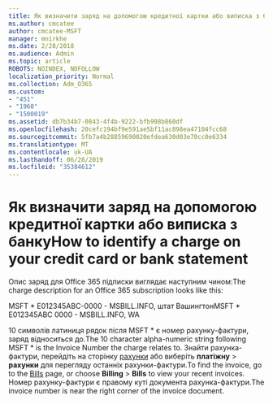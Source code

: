 ```yaml
---
title: Як визначити заряд на допомогою кредитної картки або виписка з банку
ms.author: cmcatee
author: cmcatee-MSFT
manager: mnirkhe
ms.date: 2/28/2018
ms.audience: Admin
ms.topic: article
ROBOTS: NOINDEX, NOFOLLOW
localization_priority: Normal
ms.collection: Adm_O365
ms.custom:
- "451"
- "1960"
- "1500019"
ms.assetid: db7b34b7-0843-4f4b-9222-bfb998b860df
ms.openlocfilehash: 20cefc194bf9e591ae5bf11ac898ea47104fcc68
ms.sourcegitcommit: 5fb7a4b28859690020efdea630d03e70cc0e6334
ms.translationtype: MT
ms.contentlocale: uk-UA
ms.lasthandoff: 06/28/2019
ms.locfileid: "35384612"
---
```

# <a name="how-to-identify-a-charge-on-your-credit-card-or-bank-statement"></a><span data-ttu-id="6d85f-102">Як визначити заряд на допомогою кредитної картки або виписка з банку</span><span class="sxs-lookup"><span data-stu-id="6d85f-102">How to identify a charge on your credit card or bank statement</span></span>

<span data-ttu-id="6d85f-103">Опис заряд для Office 365 підписки виглядає наступним чином:</span><span class="sxs-lookup"><span data-stu-id="6d85f-103">The charge description for an Office 365 subscription looks like this:</span></span>
  
<span data-ttu-id="6d85f-104">MSFT \* E012345ABC-0000 - MSBILL.INFO, штат Вашингтон</span><span class="sxs-lookup"><span data-stu-id="6d85f-104">MSFT \* E012345ABC 0000 - MSBILL.INFO, WA</span></span>
  
<span data-ttu-id="6d85f-105">10 символів латиниця рядок після MSFT \* є номер рахунку-фактури, заряд відноситься до.</span><span class="sxs-lookup"><span data-stu-id="6d85f-105">The 10 character alpha-numeric string following MSFT \* is the Invoice Number the charge relates to.</span></span> <span data-ttu-id="6d85f-106">Знайти рахунка-фактури, перейдіть на сторінку [рахунки](https://go.microsoft.com/fwlink/p/?linkid=848039) або виберіть **платіжну** \> **рахунки** для перегляду останніх рахунки-фактури.</span><span class="sxs-lookup"><span data-stu-id="6d85f-106">To find the invoice, go to the [Bills](https://go.microsoft.com/fwlink/p/?linkid=848039) page, or choose **Billing** \> **Bills** to view your recent invoices.</span></span> <span data-ttu-id="6d85f-107">Номер рахунку-фактури є правому куті документа рахунка-фактури.</span><span class="sxs-lookup"><span data-stu-id="6d85f-107">The invoice number is near the right corner of the invoice document.</span></span>
  